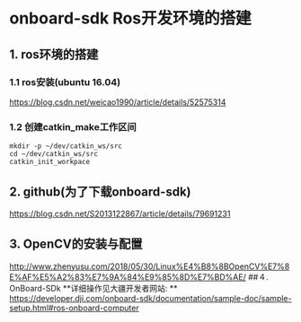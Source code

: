 # onboard-sdk Ros开发环境的搭建
## 1. ros环境的搭建
### 1.1 ros安装(ubuntu 16.04)
https://blog.csdn.net/weicao1990/article/details/52575314

### 1.2 创建catkin_make工作区间
```
mkdir -p ~/dev/catkin_ws/src
cd ~/dev/catkin_ws/src
catkin_init_workpace
```

## 2. github(为了下载onboard-sdk)
https://blog.csdn.net/S2013122867/article/details/79691231

## 3. OpenCV的安装与配置
http://www.zhenyusu.com/2018/05/30/Linux%E4%B8%8BOpenCV%E7%8E%AF%E5%A2%83%E7%9A%84%E9%85%8D%E7%BD%AE/
##４. OnBoard-SDk
**详细操作见大疆开发者网站: ** https://developer.dji.com/onboard-sdk/documentation/sample-doc/sample-setup.html#ros-onboard-computer

